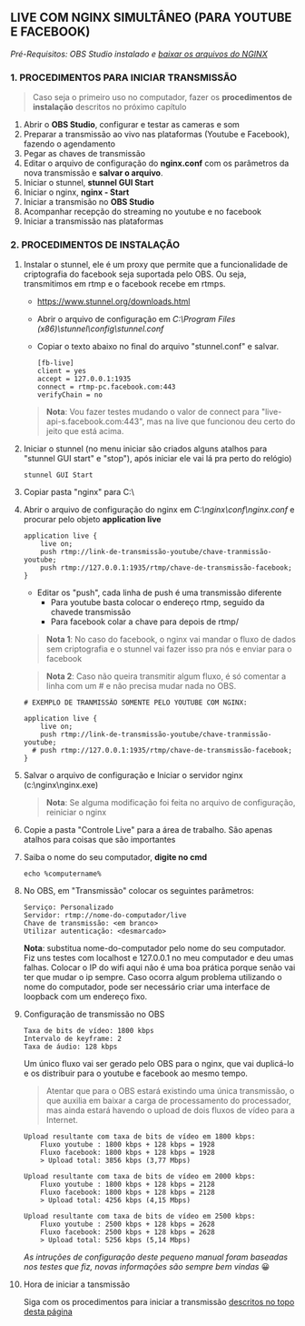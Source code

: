 ## LIVE COM NGINX SIMULTÂNEO (PARA YOUTUBE E FACEBOOK)

_Pré-Requisitos: OBS Studio instalado e [baixar os arquivos do NGINX](https://github.com/alexisantos/nginxlive/raw/master/live-com-nginx-pnsc.zip)_

### 1. PROCEDIMENTOS PARA INICIAR TRANSMISSÃO

> Caso seja o primeiro uso no computador, fazer os **procedimentos de instalação** descritos no próximo capítulo

1. Abrir o **OBS Studio**, configurar e testar as cameras e som
2. Preparar a transmissão ao vivo nas plataformas (Youtube e Facebook), fazendo o agendamento
3. Pegar as chaves de transmissão 
4. Editar o arquivo de configuração do **nginx.conf** com os parâmetros da nova transmissão e **salvar o arquivo**.
5. Iniciar o stunnel, **stunnel GUI Start**
6. Iniciar o nginx, **nginx - Start**
7. Iniciar a transmisão no **OBS Studio**
8. Acompanhar recepção do streaming no youtube e no facebook
6. Iniciar a transmissão nas plataformas

### 2. PROCEDIMENTOS DE INSTALAÇÃO

1. Instalar o stunnel, ele é um proxy que permite que a funcionalidade de criptografia do facebook seja suportada pelo OBS. Ou seja, transmitimos em rtmp e o facebook recebe em rtmps.
	- https://www.stunnel.org/downloads.html
	- Abrir o arquivo de configuração em _C:\Program Files (x86)\stunnel\config\stunnel.conf_
	- Copiar o texto abaixo no final do arquivo "stunnel.conf" e salvar.
    
		  [fb-live]
		  client = yes
		  accept = 127.0.0.1:1935
		  connect = rtmp-pc.facebook.com:443
		  verifyChain = no

    > **Nota**: Vou fazer testes mudando o valor de connect para "live-api-s.facebook.com:443", mas na live que funcionou deu certo do jeito que está acima.

2. Iniciar o stunnel (no menu iniciar são criados alguns atalhos para "stunnel GUI start" e "stop"), após iniciar ele vai lá pra perto do relógio)

       stunnel GUI Start

3. Copiar pasta "nginx" para C:\

4. Abrir o arquivo de configuração do nginx em _C:\nginx\conf\nginx.conf_ e procurar pelo objeto **application live**

       application live {
           live on;
           push rtmp://link-de-transmissão-youtube/chave-tranmissão-youtube;
           push rtmp://127.0.0.1:1935/rtmp/chave-de-transmissão-facebook;
       }

	- Editar os "push", cada linha de push é uma transmissão diferente
		- Para youtube basta colocar o endereço rtmp, seguido da chavede transmissão
		- Para facebook colar a chave para depois de rtmp/
      

    > **Nota 1**: No caso do facebook, o nginx vai mandar o fluxo de dados sem criptografia e o stunnel vai fazer isso pra nós e enviar para o facebook

    > **Nota 2**:  Caso não queira transmitir algum fluxo, é só comentar a linha com um # e não precisa mudar nada no OBS.

       # EXEMPLO DE TRANMISSÃO SOMENTE PELO YOUTUBE COM NGINX: 
       
       application live {
           live on;
           push rtmp://link-de-transmissão-youtube/chave-tranmissão-youtube;
         # push rtmp://127.0.0.1:1935/rtmp/chave-de-transmissão-facebook;
       }
	
5. Salvar o arquivo de configuração e Iniciar o servidor nginx (c:\nginx\nginx.exe)
	> **Nota**: Se alguma modificação foi feita no arquivo de configuração, reiniciar o nginx

6. Copie a pasta "Controle Live" para a área de trabalho. São apenas atalhos para coisas que são importantes

7. Saiba o nome do seu computador, **digite no cmd**

	   echo %computername%

7. No OBS, em "Transmissão" colocar os seguintes parâmetros:

       Serviço: Personalizado
       Servidor: rtmp://nome-do-computador/live
       Chave de transmissão: <em branco> 
       Utilizar autenticação: <desmarcado>
	
    **Nota**: substitua nome-do-computador pelo nome do seu computador. Fiz uns testes com localhost e 127.0.0.1 no meu computador e deu umas falhas. Colocar o IP do wifi aqui não é uma boa prática porque senão vai ter que mudar o ip sempre. Caso ocorra algum problema utilizando o nome do computador, pode ser necessário criar uma interface de loopback com um endereço fixo.

9. Configuração de transmissão no OBS

       Taxa de bits de vídeo: 1800 kbps
       Intervalo de keyframe: 2
       Taxa de áudio: 128 kbps

    Um único fluxo vai ser gerado pelo OBS para o nginx, que vai duplicá-lo e os distribuir para o youtube e facebook ao mesmo tempo.

    > Atentar que para o OBS estará existindo uma única transmissão, o que auxilia em baixar a carga de processamento do processador, mas ainda estará havendo o upload de dois fluxos de vídeo para a Internet.

       Upload resultante com taxa de bits de vídeo em 1800 kbps:
           Fluxo youtube : 1800 kbps + 128 kbps = 1928
           Fluxo facebook: 1800 kbps + 128 kbps = 1928
           > Upload total: 3856 kbps (3,77 Mbps)

       Upload resultante com taxa de bits de vídeo em 2000 kbps:
           Fluxo youtube : 1800 kbps + 128 kbps = 2128
           Fluxo facebook: 1800 kbps + 128 kbps = 2128
           > Upload total: 4256 kbps (4,15 Mbps)            

       Upload resultante com taxa de bits de vídeo em 2500 kbps:
           Fluxo youtube : 2500 kbps + 128 kbps = 2628
           Fluxo facebook: 2500 kbps + 128 kbps = 2628
           > Upload total: 5256 kbps (5,14 Mbps)

    _As intruções de configuração deste pequeno manual foram baseadas nos testes que fiz, novas informações são sempre bem vindas_ 😀

10. Hora de iniciar a tansmissão

    Siga com os procedimentos para iniciar a transmissão [descritos no topo desta página](#1-procedimentos-para-iniciar-transmiss%C3%A3o) 

